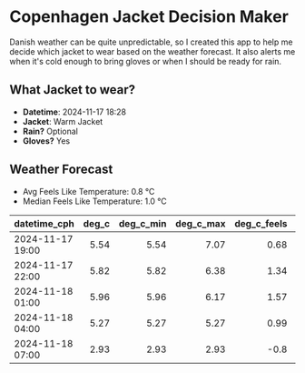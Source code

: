 
# Copenhagen Jacket Decision Maker

Danish weather can be quite unpredictable, so I created this app to help me decide which jacket to wear based on the weather forecast. 
It also alerts me when it's cold enough to bring gloves or when I should be ready for rain.

## What Jacket to wear?

- **Datetime**: 2024-11-17 18:28
- **Jacket**: Warm Jacket
- **Rain?** Optional
- **Gloves?** Yes

## Weather Forecast
- Avg Feels Like Temperature: 0.8 °C
- Median Feels Like Temperature: 1.0 °C

| datetime_cph     |   deg_c |   deg_c_min |   deg_c_max |   deg_c_feels | weather   | wind   | rain   |
|:-----------------|--------:|------------:|------------:|--------------:|:----------|:-------|:-------|
| 2024-11-17 19:00 |    5.54 |        5.54 |        7.07 |          0.68 | Clouds    | High   | None   |
| 2024-11-17 22:00 |    5.82 |        5.82 |        6.38 |          1.34 | Clouds    | High   | None   |
| 2024-11-18 01:00 |    5.96 |        5.96 |        6.17 |          1.57 | Clouds    | High   | None   |
| 2024-11-18 04:00 |    5.27 |        5.27 |        5.27 |          0.99 | Clouds    | High   | None   |
| 2024-11-18 07:00 |    2.93 |        2.93 |        2.93 |         -0.8  | Rain      | Low    | Low    |
        